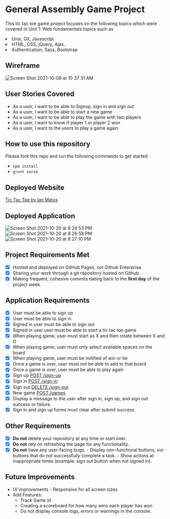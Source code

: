 # General Assembly Game Project

This tic tac toe game project focuses on the following topics which were covered in Unit 1: Web fundamentals topics such as

<li>Unix, Git, Javascript
<li>HTML, CSS, jQuery, Ajax,
<li>Authentication, Sass, Bootstrap

## Wireframe
![Screen Shot 2021-10-08 at 10 37 31 AM](https://user-images.githubusercontent.com/88846920/138191920-626c170c-1c4e-4e2f-a64f-2e24e197ad07.png)


## User Stories Covered

- As a user, I want to be able to Signup, sign in and sign out
- As a user, I want to be able to start a new game
- As a user, I want to be able to play the game with two players
- As a user, I want to know if player 1 or player 2 won
- As a user, I want to the users to play a game again

## How to use this repository

Please fork this repo and run the following commands to get started

- `npm install`
- `grunt serve`

## Deployed Website

[Tic Tac Toe by Ian Matos](https://iamatos3.github.io/tictactoe/)

## Deployed Application
![Screen Shot 2021-10-20 at 8 24 53 PM](https://user-images.githubusercontent.com/88846920/138191854-0fc44629-7f95-4a45-a55a-fdb16e711e5b.png)
![Screen Shot 2021-10-20 at 8 26 58 PM](https://user-images.githubusercontent.com/88846920/138191860-5f20b025-e0a2-4647-aa16-71e2e036d89f.png)
![Screen Shot 2021-10-20 at 8 27 10 PM](https://user-images.githubusercontent.com/88846920/138191870-11eb8046-c93d-49c9-9e7e-9f052a75ee9c.png)


## Project Requirements Met
- [X] Hosted and deployed on GitHub Pages, not Github Enterprise.
- [X] Sharing your work through a git repository hosted on Github.
- [X] Making frequent, cohesive commits dating back to the **first day** of the project week.

## Application Requirements

- [X] User must be able to sign up
- [X] User must be able to sign in
- [X] Signed in user must be able to sign out
- [X] Signed in user user must be able to start a tic tac toe game
- [X] When playing game, user must start as X and then rotate between X and O
- [X] When playing game, user must only select available spaces on the board
- [X] When playing game, user must be notified of win or tie
- [X] Once a game is over, user must not be able to add to that board
- [X] Once a game is over, user must be able to play again
- [X] Sign up [POST /sign-up](https://git.generalassemb.ly/seir-flex-831/game-project-api/blob/master/docs/user.md#signup)
- [X] Sign in [POST /sign-in](https://git.generalassemb.ly/seir-flex-831/game-project-api/blob/master/docs/user.md#signin)
- [X] Sign out [DELETE /sign-out](https://git.generalassemb.ly/seir-flex-831/game-project-api/blob/master/docs/user.md#signout)
- [X] New game [POST /games](https://git.generalassemb.ly/seir-flex-831/game-project-api/blob/master/docs/game.md#create)
- [X] Display a message to the user after sign in, sign up, and sign out success or failure.
- [X] Sign in and sign up forms must clear after submit success

## Other Requirements

- [X] **Do not** delete your repository at any time or start over.
- [X] **Do not** rely on refreshing the page for any functionality.
- [X] **Do not** have any user-facing bugs.
      -  Display non-functional buttons, nor buttons that do not successfully complete a task.
      -  Show actions at inappropriate times (example: sign out button when not signed in).

## Future Improvements

- UI improvements - Responsive for all screen sizes
- Add Features:
  - Track Game id
  - Creating a scoreboard for how many wins each player has won
  - Do not display console logs, errors or warnings in the console.
